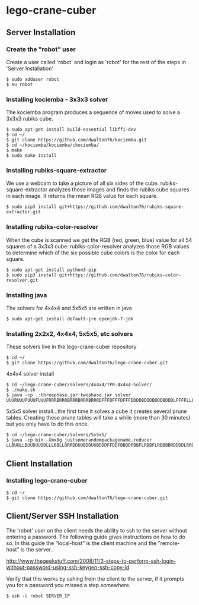 # lego-crane-cuber

## Server Installation
### Create the "robot" user
Create a user called 'robot' and login as 'robot' for the rest of the
steps in 'Server Installation'
```
$ sudo adduser robot
$ su robot
```

### Installing kociemba - 3x3x3 solver
The kociemba program produces a sequence of moves used to solve
a 3x3x3 rubiks cube.
```
$ sudo apt-get install build-essential libffi-dev
$ cd ~/
$ git clone https://github.com/dwalton76/kociemba.git
$ cd ~/kociemba/kociemba/ckociemba/
$ make
$ sudo make install
```

### Installing rubiks-square-extractor
We use a webcam to take a picture of all six sides of the cube. rubiks-square-extractor
analyzes those images and finds the rubiks cube squares in each image. It returns
the mean RGB value for each square.
```
$ sudo pip3 install git+https://github.com/dwalton76/rubiks-square-extractor.git

```

### Installing rubiks-color-resolver
When the cube is scanned we get the RGB (red, green, blue) value for
all 54 squares of a 3x3x3 cube.  rubiks-color-resolver analyzes those RGB
values to determine which of the six possible cube colors is the color for
each square.
```
$ sudo apt-get install python3-pip
$ sudo pip3 install git+https://github.com/dwalton76/rubiks-color-resolver.git
```

### Installing java
The solvers for 4x4x4 and 5x5x5 are written in java
```
$ sudo apt-get install default-jre openjdk-7-jdk
```

### Installing 2x2x2, 4x4x4, 5x5x5, etc solvers
These solvers live in the lego-crane-cuber repository
```
$ cd ~/
$ git clone https://github.com/dwalton76/lego-crane-cuber.git
```

4x4x4 solver install
```
$ cd ~/lego-crane-cuber/solvers/4x4x4/TPR-4x4x4-Solver/
$ ./make.sh
$ java -cp .:threephase.jar:twophase.jar solver UUURUUUFUUUFUUUFRRRBRRRBRRRBRRRBRRRDFFFDFFFDFFFDDDDBDDDBDDDBDDDLFFFFLLLLLLLLLLLLULLLUBBBUBBBUBBB
```

5x5x5 solver install...the first time it solves a cube it creates several
prune tables.  Creating these prune tables will take a while (more than
30 minutes) but you only have to do this once.

```
$ cd ~/lego-crane-cuber/solvers/5x5x5/
$ java -cp bin -Xmx8g justsomerandompackagename.reducer LLBUULLBUUDUUDDLLLBBLLURRDDUUBDDUUBDDDFFDDFBBDDFBBFLRBBFLRBBBBRDDDDLRRDDLRRFFLFFRRLDDRRLBBRRBRRRRBRRUULUUFFLUUUUFRRBBFFLBBFFLLLLDDLLDFFFFBUUUURFFUURFF
```

## Client Installation
### Installing lego-crane-cuber
```
$ cd ~/
$ git clone https://github.com/dwalton76/lego-crane-cuber.git
```

## Client/Server SSH Installation
The 'robot' user on the client needs the ability to ssh to the server without
entering a password.  The following guide gives instructions on how to do so.
In this guide the "local-host" is the client machine and the "remote-host"
is the server.

http://www.thegeekstuff.com/2008/11/3-steps-to-perform-ssh-login-without-password-using-ssh-keygen-ssh-copy-id

Verify that this works by sshing from the client to the server, if it prompts
you for a password you missed a step somewhere.
```
$ ssh -l robot SERVER_IP
```
